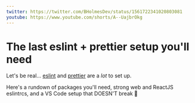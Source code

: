 ```yaml
---
twitter: https://twitter.com/BHolmesDev/status/1561722341020803081
youtube: https://www.youtube.com/shorts/A--UajbrOkg
---
```


# The last eslint + prettier setup you'll need

Let's be real... [eslint](https://eslint.org/) and [prettier](https://prettier.io/) are a _lot_ to set up.

Here's a rundown of packages you'll need, strong web and ReactJS eslintrcs, and a VS Code setup that DOESN'T break 💪
